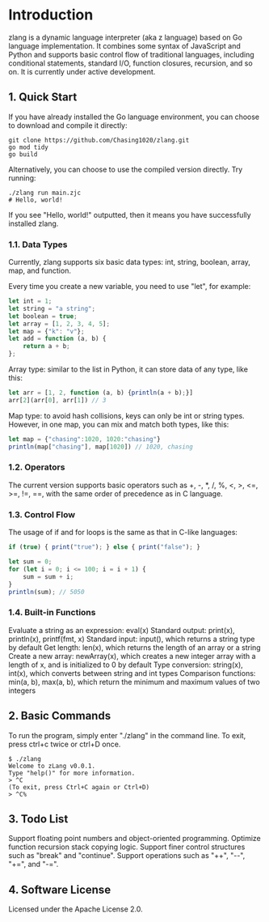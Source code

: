 # Introduction

zlang is a dynamic language interpreter (aka z language) based on Go language implementation. 
It combines some syntax of JavaScript and Python and supports basic control flow of traditional languages,
including conditional statements, standard I/O, function closures, recursion, and so on. 
It is currently under active development.

## 1. Quick Start

If you have already installed the Go language environment, you can choose to download and compile it directly:

```shell
git clone https://github.com/Chasing1020/zlang.git
go mod tidy
go build
```

Alternatively, you can choose to use the compiled version directly. Try running:

```shell
./zlang run main.zjc
# Hello, world!
```

If you see "Hello, world!" outputted, then it means you have successfully installed zlang.

### 1.1. Data Types

Currently, zlang supports six basic data types: int, string, boolean, array, map, and function.

Every time you create a new variable, you need to use "let", for example:

```js
let int = 1;
let string = "a string";
let boolean = true;
let array = [1, 2, 3, 4, 5];
let map = {"k": "v"};
let add = function (a, b) {
    return a + b;
};
```

Array type: similar to the list in Python, it can store data of any type, like this:

```js
let arr = [1, 2, function (a, b) {println(a + b);}]
arr[2](arr[0], arr[1]) // 3
```

Map type: to avoid hash collisions, keys can only be int or string types. However, in one map, you can mix and match both types, like this:

```js
let map = {"chasing":1020, 1020:"chasing"}
println(map["chasing"], map[1020]) // 1020, chasing
```

### 1.2. Operators

The current version supports basic operators such as +, -, *, /, %, <, >, <=, >=, !=, ==, with the same order of precedence as in C language.

### 1.3. Control Flow

The usage of if and for loops is the same as that in C-like languages:

```js
if (true) { print("true"); } else { print("false"); }

let sum = 0;
for (let i = 0; i <= 100; i = i + 1) {
    sum = sum + i;
}
println(sum); // 5050
```

### 1.4. Built-in Functions

Evaluate a string as an expression: eval(x)
Standard output: print(x), println(x), printf(fmt, x)
Standard input: input(), which returns a string type by default
Get length: len(x), which returns the length of an array or a string
Create a new array: newArray(x), which creates a new integer array with a length of x, and is initialized to 0 by default
Type conversion: string(x), int(x), which converts between string and int types
Comparison functions: min(a, b), max(a, b), which return the minimum and maximum values of two integers

## 2. Basic Commands

To run the program, simply enter "./zlang" in the command line. To exit, press ctrl+c twice or ctrl+D once.

```shell
$ ./zlang                         
Welcome to zLang v0.0.1.
Type "help()" for more information.
> ^C
(To exit, press Ctrl+C again or Ctrl+D)
> ^C%                             
```

## 3. Todo List

Support floating point numbers and object-oriented programming.
Optimize function recursion stack copying logic.
Support finer control structures such as "break" and "continue".
Support operations such as "++", "--", "+=", and "-=".

## 4. Software License

Licensed under the Apache License 2.0.